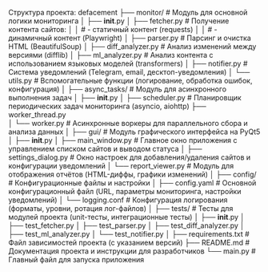 Структура проекта:
defacement
├── monitor/                      # Модуль для основной логики мониторинга
│   ├── __init__.py
│   ├── fetcher.py                # Получение контента сайтов:
│   │                             # - статичный контент (requests)
│   │                             # - динамичный контент (Playwright)
│   ├── parser.py                 # Парсинг и очистка HTML (BeautifulSoup)
│   ├── diff_analyzer.py          # Анализ изменений между версиями (difflib)
│   ├── ml_analyzer.py            # Анализ контента с использованием языковых моделей (transformers)
│   ├── notifier.py              # Система уведомлений (Telegram, email, десктоп-уведомления)
│   └── utils.py                 # Вспомогательные функции (логирование, обработка ошибок, конфигурация)
│
├── async_tasks/                 # Модуль для асинхронного выполнения задач
│   ├── __init__.py
│   ├── scheduler.py             # Планировщик периодических задач мониторинга (asyncio, aiohttp)
    ├── worker_thread.py           
│   └── worker.py                # Асинхронные воркеры для параллельного сбора и анализа данных
│
├── gui/                         # Модуль графического интерфейса на PyQt5
│   ├── __init__.py
│   ├── main_window.py           # Главное окно приложения с управлением списком сайтов и выводом статуса
│   ├── settings_dialog.py       # Окно настроек для добавления/удаления сайтов и конфигурации уведомлений
│   └── report_viewer.py         # Модуль для отображения отчётов (HTML-диффы, графики изменений)
│
├── config/                      # Конфигурационные файлы и настройки
│   ├── config.yaml              # Основной конфигурационный файл (URL, параметры мониторинга, настройки уведомлений)
│   └── logging.conf             # Конфигурация логирования (форматы, уровни, ротация лог-файлов)
│
├── tests/                       # Тесты для модулей проекта (unit-тесты, интеграционные тесты)
│   ├── __init__.py
│   ├── test_fetcher.py
│   ├── test_parser.py
│   ├── test_diff_analyzer.py
│   ├── test_ml_analyzer.py
│   └── test_notifier.py
│
├── requirements.txt             # Файл зависимостей проекта (с указанием версий)
├── README.md                    # Документация проекта и инструкции для разработчиков
└── main.py                      # Главный файл для запуска приложения
